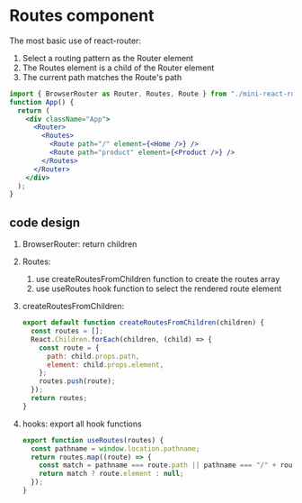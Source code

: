# Routes component

The most basic use of react-router:

1. Select a routing pattern as the Router element
2. The Routes element is a child of the Router element
3. The current path matches the Route's path

```jsx
import { BrowserRouter as Router, Routes, Route } from "./mini-react-router";
function App() {
  return (
    <div className="App">
      <Router>
        <Routes>
          <Route path="/" element={<Home />} />
          <Route path="product" element={<Product />} />
        </Routes>
      </Router>
    </div>
  );
}
```

## code design

1. BrowserRouter: return children
2. Routes:
   1. use createRoutesFromChildren function to create the routes array
   2. use useRoutes hook function to select the rendered route element
3. createRoutesFromChildren:
   ```jsx
   export default function createRoutesFromChildren(children) {
     const routes = [];
     React.Children.forEach(children, (child) => {
       const route = {
         path: child.props.path,
         element: child.props.element,
       };
       routes.push(route);
     });
     return routes;
   }
   ```
4. hooks: export all hook functions

   ```jsx
   export function useRoutes(routes) {
     const pathname = window.location.pathname;
     return routes.map((route) => {
       const match = pathname === route.path || pathname === "/" + route.path;
       return match ? route.element : null;
     });
   }
   ```
